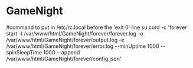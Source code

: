 # GameNight

#command to put in /etc/rc.local before the 'exit 0' line
su cord -c 'forever start -l /var/www/html/GameNight/forever/forever.log -o /var/www/html/GameNight/forever/output.log -e /var/www/html/GameNight/forever/error.log --minUptime 1000 --spinSleepTime 1000 --append /var/www/html/GameNight/forever/config.json'
